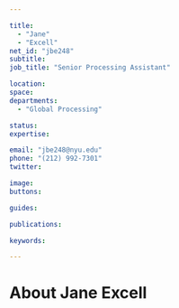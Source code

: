 ```yaml
---

title:
  - "Jane"
  - "Excell"
net_id: "jbe248"
subtitle: 
job_title: "Senior Processing Assistant"

location: 
space: 
departments:
  - "Global Processing"

status: 
expertise:

email: "jbe248@nyu.edu"
phone: "(212) 992-7301"
twitter: 

image: 
buttons:

guides:

publications:

keywords:

---
```


# About Jane Excell


